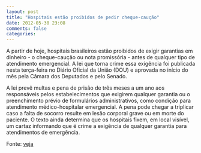 ```yaml
---
layout: post
title: "Hospitais estão proibidos de pedir cheque-caução"
date: 2012-05-30 23:08
comments: false
categories:
---
```


A partir de hoje, hospitais brasileiros estão proibidos de exigir garantias em dinheiro - o cheque-caução ou nota promissória - antes de qualquer tipo de atendimento emergencial.  A lei que torna crime essa exigência foi publicada nesta terça-feira no Diário Oficial da União (DOU) e aprovada no início do mês pela Câmara dos Deputados e pelo Senado.

A lei prevê multas e pena de prisão de três meses a um ano aos responsáveis pelos estabelecimentos que exigirem qualquer garantia ou o preenchimento prévio de formulários administrativos, como condição para atendimento médico-hospitalar emergencial. A pena pode chegar a triplicar caso a falta de socorro resulte em lesão corporal grave ou em morte do paciente. O texto ainda determina que os hospitais fixem, em local visível, um cartaz informando que é crime a exigência de qualquer garantia para atendimentos de emergência.

Fonte: [veja](http://veja.abril.com.br/noticia/saude/lei-que-criminaliza-exigencia-de-garantia-para-atendimento-hospitalar-e-publicada)
